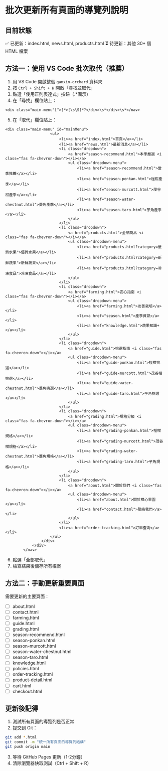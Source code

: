 # 批次更新所有頁面的導覽列說明

## 目前狀態
✅ 已更新：index.html, news.html, products.html
⏳ 待更新：其他 30+ 個 HTML 檔案

## 方法一：使用 VS Code 批次取代（推薦）

1. 用 VS Code 開啟整個 `ganxin-orchard` 資料夾
2. 按 `Ctrl + Shift + H` 開啟「尋找並取代」
3. 點選「使用正則表達式」按鈕（.*圖示）
4. 在「尋找」欄位貼上：
```
<div class="main-menu"[^>]*>[\s\S]*?</div>\s*</div>\s*</nav>
```

5. 在「取代」欄位貼上：
```
<div class="main-menu" id="mainMenu">
                    <ul>
                        <li><a href="index.html">首頁</a></li>
                        <li><a href="news.html">最新消息</a></li>
                        <li class="dropdown">
                            <a href="season-recommend.html">本季嚴選 <i class="fas fa-chevron-down"></i></a>
                            <ul class="dropdown-menu">
                                <li><a href="season-recommend.html">當季推薦</a></li>
                                <li><a href="season-ponkan.html">椪柑產季</a></li>
                                <li><a href="season-murcott.html">茂谷柑產季</a></li>
                                <li><a href="season-water-chestnut.html">菱角產季</a></li>
                                <li><a href="season-taro.html">芋角產季</a></li>
                            </ul>
                        </li>
                        <li class="dropdown">
                            <a href="products.html">全部商品 <i class="fas fa-chevron-down"></i></a>
                            <ul class="dropdown-menu">
                                <li><a href="products.html?category=優質水果">優質水果</a></li>
                                <li><a href="products.html?category=新鮮蔬果">新鮮蔬果</a></li>
                                <li><a href="products.html?category=冷凍食品">冷凍食品</a></li>
                            </ul>
                        </li>
                        <li class="dropdown">
                            <a href="farming.html">安心指南 <i class="fas fa-chevron-down"></i></a>
                            <ul class="dropdown-menu">
                                <li><a href="farming.html">友善栽培</a></li>
                                <li><a href="season.html">產季資訊</a></li>
                                <li><a href="knowledge.html">蔬果知識+</a></li>
                            </ul>
                        </li>
                        <li class="dropdown">
                            <a href="guide.html">挑選指南 <i class="fas fa-chevron-down"></i></a>
                            <ul class="dropdown-menu">
                                <li><a href="guide-ponkan.html">椪柑挑選</a></li>
                                <li><a href="guide-murcott.html">茂谷柑挑選</a></li>
                                <li><a href="guide-water-chestnut.html">菱角挑選</a></li>
                                <li><a href="guide-taro.html">芋角挑選</a></li>
                            </ul>
                        </li>
                        <li class="dropdown">
                            <a href="grading.html">規格分級 <i class="fas fa-chevron-down"></i></a>
                            <ul class="dropdown-menu">
                                <li><a href="grading-ponkan.html">椪柑規格</a></li>
                                <li><a href="grading-murcott.html">茂谷柑規格</a></li>
                                <li><a href="grading-water-chestnut.html">菱角規格</a></li>
                                <li><a href="grading-taro.html">芋角規格</a></li>
                            </ul>
                        </li>
                        <li class="dropdown">
                            <a href="about.html">關於我們 <i class="fas fa-chevron-down"></i></a>
                            <ul class="dropdown-menu">
                                <li><a href="about.html">關於柑心果園</a></li>
                                <li><a href="contact.html">聯絡我們</a></li>
                            </ul>
                        </li>
                        <li><a href="order-tracking.html">訂單查詢</a></li>
                    </ul>
                </div>
            </div>
        </nav>
```

6. 點選「全部取代」
7. 檢查結果後儲存所有檔案

## 方法二：手動更新重要頁面

需要更新的主要頁面：
- [ ] about.html
- [ ] contact.html
- [ ] farming.html
- [ ] guide.html
- [ ] grading.html
- [ ] season-recommend.html
- [ ] season-ponkan.html
- [ ] season-murcott.html
- [ ] season-water-chestnut.html
- [ ] season-taro.html
- [ ] knowledge.html
- [ ] policies.html
- [ ] order-tracking.html
- [ ] product-detail.html
- [ ] cart.html
- [ ] checkout.html

## 更新後記得

1. 測試所有頁面的導覽列是否正常
2. 提交到 Git：
```bash
git add *.html
git commit -m "統一所有頁面的導覽列結構"
git push origin main
```

3. 等待 GitHub Pages 更新（1-2分鐘）
4. 清除瀏覽器快取測試（Ctrl + Shift + R）

